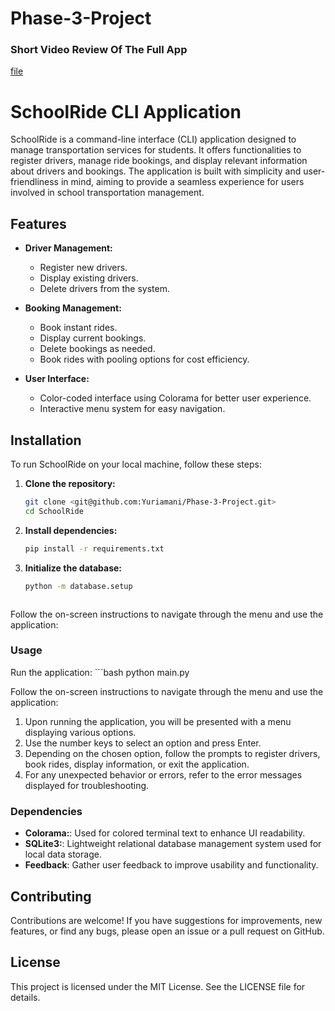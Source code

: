 # Phase-3-Project

### Short Video Review Of The Full App
[file](<../../../Videos/Screencasts/CLI App.zip>)

# SchoolRide CLI Application

SchoolRide is a command-line interface (CLI) application designed to manage transportation services for students. It offers functionalities to register drivers, manage ride bookings, and display relevant information about drivers and bookings. The application is built with simplicity and user-friendliness in mind, aiming to provide a seamless experience for users involved in school transportation management.

## Features

- **Driver Management:**
  - Register new drivers.
  - Display existing drivers.
  - Delete drivers from the system.

- **Booking Management:**
  - Book instant rides.
  - Display current bookings.
  - Delete bookings as needed.
  - Book rides with pooling options for cost efficiency.

- **User Interface:**
  - Color-coded interface using Colorama for better user experience.
  - Interactive menu system for easy navigation.

## Installation

To run SchoolRide on your local machine, follow these steps:

1. **Clone the repository:**
   ```bash
   git clone <git@github.com:Yuriamani/Phase-3-Project.git>
   cd SchoolRide

2. **Install dependencies:**
   ```bash
   pip install -r requirements.txt

3. **Initialize the database:**
   ```bash
   python -m database.setup



Follow the on-screen instructions to navigate through the menu and use the application:






### Usage

Run the application:
      ```bash
      python main.py

Follow the on-screen instructions to navigate through the menu and use the application:      
1. Upon running the application, you will be presented with a menu displaying various options.
2. Use the number keys to select an option and press Enter.
3. Depending on the chosen option, follow the prompts to register drivers, book rides, display information, or exit the application.
4. For any unexpected behavior or errors, refer to the error messages displayed for troubleshooting.

### Dependencies

- **Colorama:**: Used for colored terminal text to enhance UI readability.
- **SQLite3:**: Lightweight relational database management system used for local data storage.
- **Feedback**: Gather user feedback to improve usability and functionality.

## Contributing

Contributions are welcome! If you have suggestions for improvements, new features, or find any bugs, please open an issue or a pull request on GitHub.

## License

This project is licensed under the MIT License. See the LICENSE file for details.

